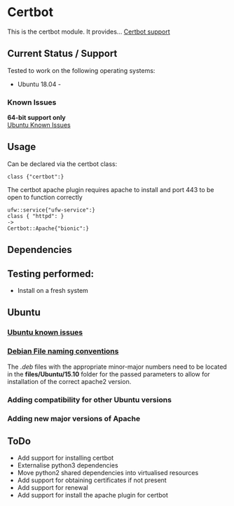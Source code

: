 # Certbot

This is the certbot module. It provides... [Certbot support](https://certbot.eff.org/)  
  
## Current Status / Support
Tested to work on the following operating systems:
* Ubuntu 18.04 - 


### Known Issues  
**64-bit support only**  
[Ubuntu Known Issues](#Ubuntu_known_issues)

## Usage 
Can be declared via the certbot class:
```
class {"certbot":}
```
The certbot apache plugin requires apache to install and port 443 to be open to function correctly
```
ufw::service{"ufw-service":}
class { "httpd": }
->
Certbot::Apache{"bionic":}

```
## Dependencies

## Testing performed:
* Install on a fresh system

## Ubuntu
### <a href="Ubuntu_known_issues">Ubuntu known issues</a>

### <a href="Debian_file_naming_conventions">Debian File naming conventions</a>
The *.deb* files with the appropriate minor-major numbers need to be located in the **files/Ubuntu/15.10** folder for the passed parameters to allow for installation of the correct apache2 version.  
<!--
The naming of these *.deb* files should follow the following convention in order for the correct version to be selected:  
**apache2_&ltmajor_version$gt%2E&ltminor_version$gt%2E&ltpatch_version$gt-Ubuntu_&ltubuntu_version$gt_amd64.deb**  
an example would be:  
`apache2_2.4.12-Ubuntu_15.10_amd64.deb`
-->
### Adding compatibility for other Ubuntu versions
### Adding new major versions of Apache

## ToDo
* Add support for installing certbot
* Externalise python3 dependencies
* Move python2 shared dependencies into virtualised resources
* Add support for obtaining certificates if not present
* Add support for renewal 
* Add support for install the apache plugin for certbot